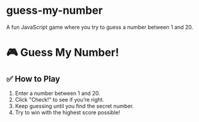 # guess-my-number
A fun JavaScript game where you try to guess a number between 1 and 20.

# 🎮 Guess My Number!
## ✅ How to Play
1. Enter a number between 1 and 20.
2. Click "Check!" to see if you’re right.
3. Keep guessing until you find the secret number.
4. Try to win with the highest score possible!


